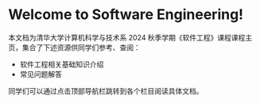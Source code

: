 # Welcome to Software Engineering!

本文档为清华大学计算机科学与技术系 2024 秋季学期《软件工程》课程课程主页，集合了下述资源供同学们参考、查阅：

<!-- - 本学期小作业（课程辅导，不计分）的作业文档 -->
- 软件工程相关基础知识介绍
- 常见问题解答

同学们可以通过点击顶部导航栏跳转到各个栏目阅读具体文档。

<!-- ## 课程团队

【TODO】 -->
<!-- - 任课教师
  - 王建勇（计算机系网络所）
- 本文档维护者 & 小作业助教
  - 钱厚德（前端、[Ashitemaru](https://ashitemaru.github.io)）
  - 高焕昂（后端、[c7w](https://c7w.tech)）
  - 王博文（CICD、[abmfy](https://abmfy.github.io)）
- 大作业助教
  - 【PRJ1】高焕昂
  - 【PRJ2】钱厚德、王博文
  - 【PRJ3】董博文、孙宇涛
- 随堂助教
  - 徐嘉诚
- SECoder 平台助教
  - 王雨田 -->

<!-- ## 课程评分
 -->
<!-- 【TODO】 -->